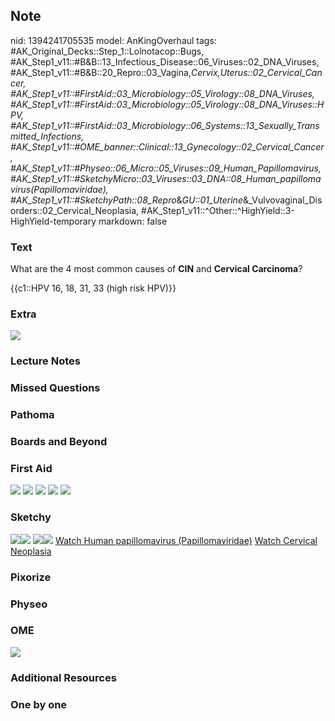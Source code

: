 ## Note
nid: 1394241705535
model: AnKingOverhaul
tags: #AK_Original_Decks::Step_1::Lolnotacop::Bugs, #AK_Step1_v11::#B&B::13_Infectious_Disease::06_Viruses::02_DNA_Viruses, #AK_Step1_v11::#B&B::20_Repro::03_Vagina,_Cervix,_Uterus::02_Cervical_Cancer, #AK_Step1_v11::#FirstAid::03_Microbiology::05_Virology::08_DNA_Viruses, #AK_Step1_v11::#FirstAid::03_Microbiology::05_Virology::08_DNA_Viruses::HPV, #AK_Step1_v11::#FirstAid::03_Microbiology::06_Systems::13_Sexually_Transmitted_Infections, #AK_Step1_v11::#OME_banner::Clinical::13_Gynecology::02_Cervical_Cancer, #AK_Step1_v11::#Physeo::06_Micro::05_Viruses::09_Human_Papillomavirus, #AK_Step1_v11::#SketchyMicro::03_Viruses::03_DNA::08_Human_papillomavirus_(Papillomaviridae), #AK_Step1_v11::#SketchyPath::08_Repro_&_GU::01_Uterine_&_Vulvovaginal_Disorders::02_Cervical_Neoplasia, #AK_Step1_v11::^Other::^HighYield::3-HighYield-temporary
markdown: false

### Text
What are the 4 most common causes of <b>CIN</b> and <b>Cervical
Carcinoma</b>?
<div>
  {{c1::HPV 16, 18, 31, 33 (high risk HPV)}}
</div>

### Extra
<i><img src="paste-28157805593154.jpg"></i>

### Lecture Notes


### Missed Questions


### Pathoma


### Boards and Beyond


### First Aid
<img src="tmp3krbj2ny.png"> <img src="tmpaaze60wg.png"> <img src=
"tmppm6n5k21.png"> <img src="tmpgf34hdl9.png"> <img src=
"tmpuz7gx4k3.png">

### Sketchy
<img src="paste-35699768164355.jpg"><img src="text%20(194).JPG">
<img src=
"paste-4405817c6b76db7108ffbdf828267569a0223ad2.png"><img src=
"Zoverall%20picture-95a4e37eb23a397dd78109d475421d2a8c06ba44.JPG">
<a href=
"https://dashboard.sketchy.com/study/medical/courses/medical-microbiology/units/medical-microbiology-viruses/videos/medical-microbiology-viruses-dna-viruses-human-papillomavirus-papillomaviridae?utm_source=anki&utm_medium=partnership&utm_campaign=february_update&utm_content=medical">
Watch Human papillomavirus (Papillomaviridae)</a> <a href=
"https://dashboard.sketchy.com/study/medical/courses/medical-microbiology/units/medical-microbiology-viruses/videos/medical-microbiology-viruses-dna-viruses-human-papillomavirus-papillomaviridae?utm_source=anki&utm_medium=partnership&utm_campaign=february_update&utm_content=medical">
Watch Cervical Neoplasia</a>

### Pixorize


### Physeo


### OME
<div class="ome-widget">
  <a href=
  "https://onlinemeded.org/spa/gynecology/cervical-cancer/acquire?ref=anki">
  <img src="_OME_AnkiFlashcards_Lesson_5.png"></a>
</div>

### Additional Resources


### One by one

